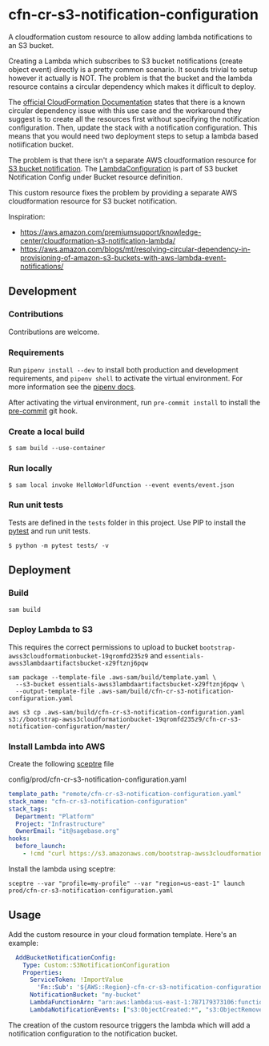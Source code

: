 # cfn-cr-s3-notification-configuration
A cloudformation custom resource to allow adding lambda notifications to an S3 bucket.

Creating a Lambda which subscribes to S3 bucket notifications (create object event) directly
is a pretty common scenario. It sounds trivial to setup however it actually is NOT.  The problem
is that the bucket and the lambda resource contains a circular dependency which makes it
difficult to deploy.

The [official CloudFormation Documentation](https://docs.aws.amazon.com/AWSCloudFormation/latest/UserGuide/aws-properties-s3-bucket-notificationconfig.html)
states that there is a known circular dependency issue with this use case and the workaround
they suggest is to create all the resources first without specifying the notification configuration.
Then, update the stack with a notification configuration. This means that you would need two
deployment steps to setup a lambda based notiification bucket.

The problem is that there isn't a separate AWS cloudformation resource for
[S3 bucket notification](https://docs.aws.amazon.com/AWSCloudFormation/latest/UserGuide/aws-properties-s3-bucket-notificationconfig.html).
The [LambdaConfiguration](https://docs.aws.amazon.com/AWSCloudFormation/latest/UserGuide/aws-properties-s3-bucket-notificationconfig-lambdaconfig.html)
is part of S3 bucket Notification Config under Bucket resource definition.

This custom resource fixes the problem by providing a separate AWS cloudformation resource for S3
bucket notification.

Inspiration:
- https://aws.amazon.com/premiumsupport/knowledge-center/cloudformation-s3-notification-lambda/
- https://aws.amazon.com/blogs/mt/resolving-circular-dependency-in-provisioning-of-amazon-s3-buckets-with-aws-lambda-event-notifications/

## Development

### Contributions
Contributions are welcome.

### Requirements
Run `pipenv install --dev` to install both production and development
requirements, and `pipenv shell` to activate the virtual environment. For more
information see the [pipenv docs](https://pipenv.pypa.io/en/latest/).

After activating the virtual environment, run `pre-commit install` to install
the [pre-commit](https://pre-commit.com/) git hook.

### Create a local build

```shell script
$ sam build --use-container
```

### Run locally

```shell script
$ sam local invoke HelloWorldFunction --event events/event.json
```

### Run unit tests
Tests are defined in the `tests` folder in this project. Use PIP to install the
[pytest](https://docs.pytest.org/en/latest/) and run unit tests.

```shell script
$ python -m pytest tests/ -v
```

## Deployment

### Build

```shell script
sam build
```

### Deploy Lambda to S3
This requires the correct permissions to upload to bucket
`bootstrap-awss3cloudformationbucket-19qromfd235z9` and
`essentials-awss3lambdaartifactsbucket-x29ftznj6pqw`

```shell script
sam package --template-file .aws-sam/build/template.yaml \
  --s3-bucket essentials-awss3lambdaartifactsbucket-x29ftznj6pqw \
  --output-template-file .aws-sam/build/cfn-cr-s3-notification-configuration.yaml

aws s3 cp .aws-sam/build/cfn-cr-s3-notification-configuration.yaml s3://bootstrap-awss3cloudformationbucket-19qromfd235z9/cfn-cr-s3-notification-configuration/master/
```

### Install Lambda into AWS
Create the following [sceptre](https://github.com/Sceptre/sceptre) file

config/prod/cfn-cr-s3-notification-configuration.yaml
```yaml
template_path: "remote/cfn-cr-s3-notification-configuration.yaml"
stack_name: "cfn-cr-s3-notification-configuration"
stack_tags:
  Department: "Platform"
  Project: "Infrastructure"
  OwnerEmail: "it@sagebase.org"
hooks:
  before_launch:
    - !cmd "curl https://s3.amazonaws.com/bootstrap-awss3cloudformationbucket-19qromfd235z9/cfn-cr-s3-notification-configuration/master/cfn-cr-s3-notification-configuration.yaml --create-dirs -o templates/remote/cfn-cr-s3-notification-configuration.yaml"
```

Install the lambda using sceptre:
```shell script
sceptre --var "profile=my-profile" --var "region=us-east-1" launch prod/cfn-cr-s3-notification-configuration.yaml
```

## Usage

Add the custom resource in your cloud formation template. Here's an example:
```yaml
  AddBucketNotificationConfig:
    Type: Custom::S3NotificationConfiguration
    Properties:
      ServiceToken: !ImportValue
        'Fn::Sub': '${AWS::Region}-cfn-cr-s3-notification-configuration-LambdaConfigurationFunctionArn'
      NotificationBucket: "my-bucket"
      LambdaFunctionArn: "arn:aws:lambda:us-east-1:787179373106:function:cfn-cr-s3-notification-configuration-LambdaConfigurationFunction"
      LambdaNotificationEvents: ["s3:ObjectCreated:*", "s3:ObjectRemoved:*"]
```

The creation of the custom resource triggers the lambda which will add a notification configuration to
the notification bucket.
